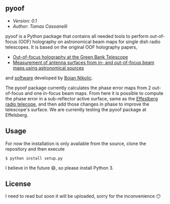pyoof
-----

* *Version: 0.1*
* *Author: Tomas Cassanelli*

pyoof is a Python package that contains all needed tools to perform out-of-focus (OOF) holography on astronomical beam maps for single dish radio telescopes. It is based on the original OOF holography papers,

* [Out-of-focus holography at the Green Bank Telescope](https://www.aanda.org/articles/aa/ps/2007/14/aa5765-06.ps.gz)
* [Measurement of antenna surfaces from in- and out-of-focus beam maps using astronomical sources](https://www.aanda.org/articles/aa/ps/2007/14/aa5603-06.ps.gz)

and [software](https://github.com/bnikolic/oof) developed by [Bojan Nikolic](http://www.mrao.cam.ac.uk/~bn204/oof/).

The pyoof package currently calculates the phase error maps from 2 out-of-focus and one in-focus beam maps. From here it is possible to compute the phase error in a sub-reflector active surface, same as the [Effeslberg radio telecope](https://en.wikipedia.org/wiki/Effelsberg_100-m_Radio_Telescope), and then add those changes in phase to improve the telescope's surface. We are currently testing the pyoof package at Effelsberg.

Usage
-----
For now the installation is only available from the source, clone the repository and then execute

```
$ python install setup.py
```

I believe in the future :smile:, so please install Python 3.

License
-------

I need to read but soon it will be uploaded, sorry for the inconvenience :no_mouth:
